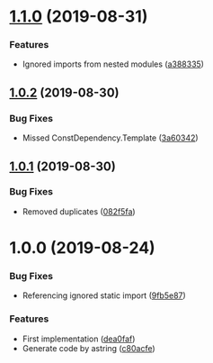 # [1.1.0](https://github.com/unlight/static-import-webpack-plugin/compare/v1.0.2...v1.1.0) (2019-08-31)


### Features

* Ignored imports from nested modules ([a388335](https://github.com/unlight/static-import-webpack-plugin/commit/a388335))

## [1.0.2](https://github.com/unlight/static-import-webpack-plugin/compare/v1.0.1...v1.0.2) (2019-08-30)


### Bug Fixes

* Missed ConstDependency.Template ([3a60342](https://github.com/unlight/static-import-webpack-plugin/commit/3a60342))

## [1.0.1](https://github.com/unlight/static-import-webpack-plugin/compare/v1.0.0...v1.0.1) (2019-08-30)


### Bug Fixes

* Removed duplicates ([082f5fa](https://github.com/unlight/static-import-webpack-plugin/commit/082f5fa))

# 1.0.0 (2019-08-24)


### Bug Fixes

* Referencing ignored static import ([9fb5e87](https://github.com/unlight/static-import-webpack-plugin/commit/9fb5e87))


### Features

* First implementation ([dea0faf](https://github.com/unlight/static-import-webpack-plugin/commit/dea0faf))
* Generate code by astring ([c80acfe](https://github.com/unlight/static-import-webpack-plugin/commit/c80acfe))
